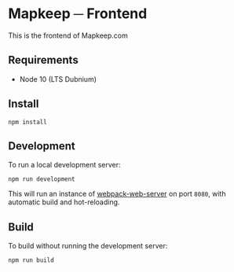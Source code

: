 # Mapkeep ─ Frontend

This is the frontend of Mapkeep.com

## Requirements

* Node 10 (LTS Dubnium)

## Install

```
npm install
```

## Development

To run a local development server:

```
npm run development
```

This will run an instance of [webpack-web-server](https://mapkeep.com) on port `8080`, with automatic build and hot-reloading.

## Build

To build without running the development server:

```
npm run build
```
